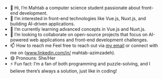 - 👋 Hi, I’m Mahtab a computer science student passionate about front-end development.
- 👀 I’m interested in front-end technologies like Vue.js, Nuxt.js, and building AI-driven applications.
- 🌱 I’m currently learning advanced concepts in Vue.js and Nuxt.js.
- 💞️ I’m looking to collaborate on open-source projects that focus on AI-powered web applications and front-end development challenges.
- 📫 How to reach me Feel free to reach out via [my email](mahtabazim784@gmail.com) or connect with me on (www.linkedin.com/in/
mahtab-azimzadeh).
- 😄 Pronouns: She/Her
- ⚡ Fun fact: I’m a fan of both programming and puzzle-solving, and I believe there’s always a solution, just like in coding!

<!---
Mahtab-Azim/Mahtab-Azim is a ✨ special ✨ repository because its `README.md` (this file) appears on your GitHub profile.
You can click the Preview link to take a look at your changes.
--->
